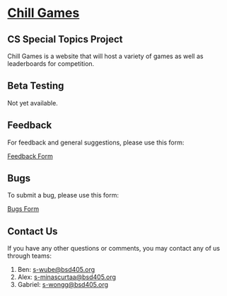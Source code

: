 # [Chill Games](https://alexdminascurta.wixsite.com/chill-games)
## CS Special Topics Project
Chill Games is a website that will host a variety of games as well as leaderboards for competition.

## Beta Testing
Not yet available.

## Feedback
For feedback and general suggestions, please use this form:

[Feedback Form](https://forms.office.com/r/s4wxiKKf0y)

## Bugs
To submit a bug, please use this form:

[Bugs Form](https://forms.office.com/r/hMTaKXHguu)

## Contact Us
If you have any other questions or comments, you may contact any of us through teams:
1. Ben: s-wube@bsd405.org
2. Alex: s-minascurtaa@bsd405.org
3. Gabriel: s-wongg@bsd405.org

